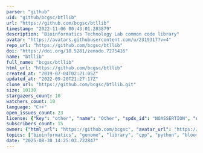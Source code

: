 ```yaml
---
parser: "github"
uid: "github/bcgsc/btllib"
url: "https://github.com/bcgsc/btllib"
timestamp: "2022-11-06 00:43:01.283879"
description: "Bioinformatics Technology Lab common code library"
avatar: "https://avatars.githubusercontent.com/u/2319317?v=4"
repo_url: "https://github.com/bcgsc/btllib"
doi: "https://doi.org/10.5281/zenodo.7275416"
name: "btllib"
full_name: "bcgsc/btllib"
html_url: "https://github.com/bcgsc/btllib"
created_at: "2019-07-04T02:21:05Z"
updated_at: "2022-09-20T21:27:17Z"
clone_url: "https://github.com/bcgsc/btllib.git"
size: 10130
stargazers_count: 10
watchers_count: 10
language: "C++"
open_issues_count: 23
license: {"key": "other", "name": "Other", "spdx_id": "NOASSERTION", "url": null, "node_id": "MDc6TGljZW5zZTA="}
subscribers_count: 15
owner: {"html_url": "https://github.com/bcgsc", "avatar_url": "https://avatars.githubusercontent.com/u/2319317?v=4", "login": "bcgsc", "type": "Organization"}
topics: ["bioinformatics", "genome", "library", "cpp", "python", "bloom-filter", "algorithms", "data-structures"]
date: "2025-08-30 14:25:03.722847"
---
```


